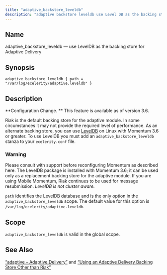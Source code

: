 ```yaml
---
title: "adaptive_backstore_leveldb"
description: "adaptive backstore leveldb use Level DB as the backing store for Adaptive Delivery adaptive backstore leveldb path var log ecelerity adaptive leveldb Configuration Change This feature is available as of version 3 6 Riak is the default backing store for the adaptive module In some circumstances it may not provide..."
---
```


<a name="conf.ref.adaptive_backstore_leveldb"></a> 
## Name

adaptive_backstore_leveldb — use LevelDB as the backing store for Adaptive Delivery

## Synopsis

`adaptive_backstore_leveldb { path = "/var/log/ecelerity/adaptive.leveldb" }`

<a name="idp7334576"></a> 
## Description

**Configuration Change. ** This feature is available as of version 3.6.

Riak is the default backing store for the adaptive module. In some circumstances it may not provide the required level of performance. As an alternate backing store, you can use [LevelDB](http://en.wikipedia.org/wiki/LevelDB) on Linux with Momentum 3.6 or greater. To use LevelDB you must add an `adaptive_backstore_leveldb` stanza to your `ecelerity.conf` file.

### Warning

Please consult with support before reconfiguring Momentum as described here. The LevelDB package is installed with Momentum 3.6; it can be used only as a replacement backing store for the adaptive module. If you are using Mobile Momentum, Riak continues to be used for message resubmission. *LevelDB is not cluster aware.* 

`path` identifies the LevelDB database and is the only option in the `adaptive_backstore_leveldb` scope. The default value for this option is `/var/log/ecelerity/adaptive.leveldb`.

<a name="idp7342640"></a> 
## Scope

`adaptive_backstore_leveldb` is valid in the global scope.

<a name="idp7344704"></a> 
## See Also

[“adaptive – Adaptive Delivery”](/momentum/3/3-reference/3-reference-modules-adaptive) and [“Using an Adaptive Delivery Backing Store Other than Riak”](/momentum/3/3-reference/operations-riak#operations.riak.alternate)
